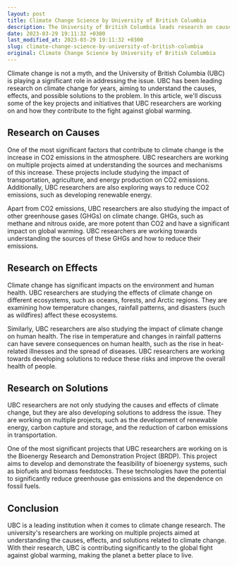 ```yaml
---
layout: post
title: Climate Change Science by University of British Columbia
description: The University of British Columbia leads research on causes, effects & solutions to climate change. Learn how they are contributing to the fight against global warming.
date: 2023-03-29 19:11:32 +0300
last_modified_at: 2023-03-29 19:11:32 +0300
slug: climate-change-science-by-university-of-british-columbia
original: Climate Change Science by University of British Columbia
---
```


Climate change is not a myth, and the University of British Columbia (UBC) is playing a significant role in addressing the issue. UBC has been leading research on climate change for years, aiming to understand the causes, effects, and possible solutions to the problem. In this article, we'll discuss some of the key projects and initiatives that UBC researchers are working on and how they contribute to the fight against global warming.

## Research on Causes

One of the most significant factors that contribute to climate change is the increase in CO2 emissions in the atmosphere. UBC researchers are working on multiple projects aimed at understanding the sources and mechanisms of this increase. These projects include studying the impact of transportation, agriculture, and energy production on CO2 emissions. Additionally, UBC researchers are also exploring ways to reduce CO2 emissions, such as developing renewable energy.

Apart from CO2 emissions, UBC researchers are also studying the impact of other greenhouse gases (GHGs) on climate change. GHGs, such as methane and nitrous oxide, are more potent than CO2 and have a significant impact on global warming. UBC researchers are working towards understanding the sources of these GHGs and how to reduce their emissions.

## Research on Effects

Climate change has significant impacts on the environment and human health. UBC researchers are studying the effects of climate change on different ecosystems, such as oceans, forests, and Arctic regions. They are examining how temperature changes, rainfall patterns, and disasters (such as wildfires) affect these ecosystems.

Similarly, UBC researchers are also studying the impact of climate change on human health. The rise in temperature and changes in rainfall patterns can have severe consequences on human health, such as the rise in heat-related illnesses and the spread of diseases. UBC researchers are working towards developing solutions to reduce these risks and improve the overall health of people.

## Research on Solutions

UBC researchers are not only studying the causes and effects of climate change, but they are also developing solutions to address the issue. They are working on multiple projects, such as the development of renewable energy, carbon capture and storage, and the reduction of carbon emissions in transportation.

One of the most significant projects that UBC researchers are working on is the Bioenergy Research and Demonstration Project (BRDP). This project aims to develop and demonstrate the feasibility of bioenergy systems, such as biofuels and biomass feedstocks. These technologies have the potential to significantly reduce greenhouse gas emissions and the dependence on fossil fuels.

## Conclusion

UBC is a leading institution when it comes to climate change research. The university's researchers are working on multiple projects aimed at understanding the causes, effects, and solutions related to climate change. With their research, UBC is contributing significantly to the global fight against global warming, making the planet a better place to live.
